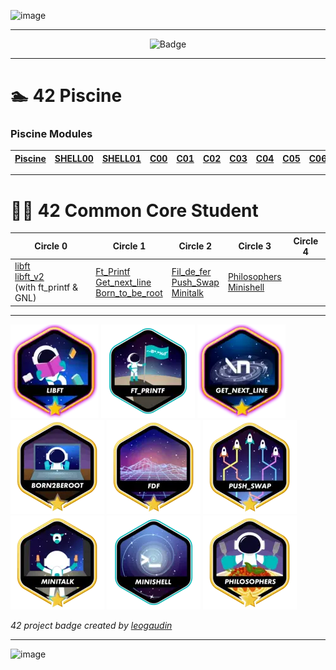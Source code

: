 
![image](https://images-wixmp-ed30a86b8c4ca887773594c2.wixmp.com/f/c83c004e-1370-4756-88e5-4071de797088/de0dib6-0d584820-45d9-49c8-a54d-a33b98ac8372.gif?token=eyJ0eXAiOiJKV1QiLCJhbGciOiJIUzI1NiJ9.eyJzdWIiOiJ1cm46YXBwOjdlMGQxODg5ODIyNjQzNzNhNWYwZDQxNWVhMGQyNmUwIiwiaXNzIjoidXJuOmFwcDo3ZTBkMTg4OTgyMjY0MzczYTVmMGQ0MTVlYTBkMjZlMCIsIm9iaiI6W1t7InBhdGgiOiJcL2ZcL2M4M2MwMDRlLTEzNzAtNDc1Ni04OGU1LTQwNzFkZTc5NzA4OFwvZGUwZGliNi0wZDU4NDgyMC00NWQ5LTQ5YzgtYTU0ZC1hMzNiOThhYzgzNzIuZ2lmIn1dXSwiYXVkIjpbInVybjpzZXJ2aWNlOmZpbGUuZG93bmxvYWQiXX0.oIKwFOK9Aqd8E2YOv8KDWQoSyNhyM_7E6T34Td20ZKE)

---

<p align="center">
  <img src="https://badge.mediaplus.ma/binary/olthorel?1337Badge=off&UM6P=off" alt="Badge">
</p>

---
# 🏊 42 Piscine

### Piscine Modules
| [Piscine](https://github.com/othorel/Piscine) | [SHELL00](https://github.com/othorel/Piscine/tree/main/Shell00) | [SHELL01](https://github.com/othorel/Piscine/tree/main/Shell01) | [C00](https://github.com/othorel/Piscine/tree/main/C00) | [C01](https://github.com/othorel/Piscine/tree/main/C01) | [C02](https://github.com/othorel/Piscine/tree/main/C02) | [C03](https://github.com/othorel/Piscine/tree/main/C03) | [C04](https://github.com/othorel/Piscine/tree/main/C04) | [C05](https://github.com/othorel/Piscine/tree/main/C05) | [C06](https://github.com/othorel/Piscine/tree/main/C06) | [C07](https://github.com/othorel/Piscine/tree/main/C07) | [C08](https://github.com/othorel/Piscine/tree/main/C08) | [C09](https://github.com/othorel/Piscine/tree/main/C09) | [C10](https://github.com/othorel/Piscine/tree/main/C10) | [C11](https://github.com/othorel/Piscine/tree/main/C11) | [C12](https://github.com/othorel/Piscine/tree/main/C12) |
|-------------------|-------------------|-------------------|-------------------|-------------------|-------------------|-------------------|-------------------|-------------------|-------------------|-------------------|-------------------|-------------------|-------------------|-------------------|-------------------|

---

# 🧑‍🎓 42 Common Core Student

| **Circle 0** | **Circle 1** | **Circle 2** | **Circle 3** | **Circle 4** |
|--------------|--------------|--------------|--------------|--------------|
| [libft](https://github.com/othorel/libft) <br> [libft_v2](https://github.com/othorel/Libft_V2) <br> (with ft_printf & GNL) | [Ft_Printf](https://github.com/othorel/ft_printf) <br> [Get_next_line](https://github.com/othorel/get_next_line) <br> [Born_to_be_root](https://github.com/othorel/42-Born2beroot) | [Fil_de_fer](https://github.com/othorel/Fil-De-Fer) <br> [Push_Swap](https://github.com/othorel/Push_swap) <br> [Minitalk](https://github.com/othorel/minitalk) | [Philosophers](https://github.com/othorel/Philosophers) <br> [Minishell](https://github.com/othorel/minishell) |
---
[![libft](https://raw.githubusercontent.com/leogaudin/42_project_badges/main/badges/libft_bonus_max.webp)](https://github.com/othorel/libft) [![printf](https://raw.githubusercontent.com/leogaudin/42_project_badges/main/badges/ft_printf.webp)](https://github.com/othorel/ft_printf) [![gnl](https://raw.githubusercontent.com/leogaudin/42_project_badges/main/badges/get_next_line_bonus_max.webp)](https://github.com/othorel/get_next_line) [![b2broot](https://raw.githubusercontent.com/leogaudin/42_project_badges/main/badges/born2beroot_bonus.webp)](https://github.com/othorel/42-Born2beroot)    [![fdf](https://raw.githubusercontent.com/leogaudin/42_project_badges/main/badges/fdf_bonus.webp)](https://github.com/othorel/Fil-De-Fer) [![ps](https://github.com/leogaudin/42_project_badges/raw/main/badges/push_swap_bonus.webp)](https://github.com/othorel/Push_swap) [![mini](https://github.com/leogaudin/42_project_badges/raw/main/badges/minitalk_bonus.webp)](https://github.com/othorel/minitalk) [![shell](https://github.com/leogaudin/42_project_badges/raw/main/badges/minishell.webp)](https://github.com/othorel/minishell) [![philo](https://github.com/leogaudin/42_project_badges/raw/main/badges/philosophers_bonus.webp)](https://github.com/othorel/Philosophers)

*42 project badge created by [leogaudin](https://github.com/leogaudin/42_project_badges)*

---

![image](https://user-images.githubusercontent.com/58959408/157782696-8bc9ca49-ca61-4ab5-8b83-49c4e76c1a8f.svg)
